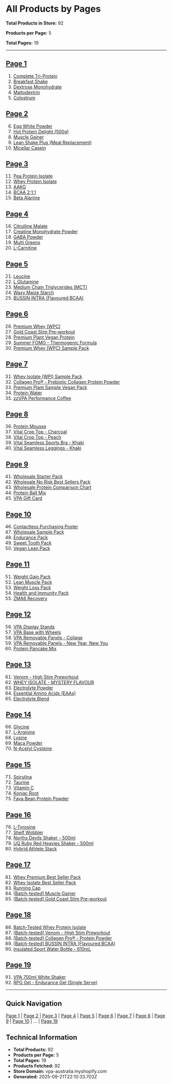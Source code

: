 # All Products by Pages

**Total Products in Store:** 92

**Products per Page:** 5

**Total Pages:** 19

---

## [Page 1](/api/products/markdown/1)

1. [Complete Tri-Protein](https://www.vpa.com.au/products/complete-tri-protein-33)
2. [Breakfast Shake](https://www.vpa.com.au/products/breakfast-shake)
3. [Dextrose Monohydrate](https://www.vpa.com.au/products/dextrose-monohydrate)
4. [Maltodextrin](https://www.vpa.com.au/products/maltodextrin)
5. [Colostrum](https://www.vpa.com.au/products/colostrum)

## [Page 2](/api/products/markdown/2)

6. [Egg White Powder](https://www.vpa.com.au/products/egg-protein)
7. [Hot Protein Delight (500g)](https://www.vpa.com.au/products/hot-protein-delight)
8. [Muscle Gainer](https://www.vpa.com.au/products/muscle-gainer)
9. [Lean Shake Plus (Meal Replacement)](https://www.vpa.com.au/products/lean-shake-plus-meal-replacement)
10. [Micellar Casein](https://www.vpa.com.au/products/micellar-casein)

## [Page 3](/api/products/markdown/3)

11. [Pea Protein Isolate](https://www.vpa.com.au/products/pea-protein-isolate)
12. [Whey Protein Isolate](https://www.vpa.com.au/products/whey-isolate-protein-powder)
13. [AAKG](https://www.vpa.com.au/products/aakg)
14. [BCAA 2:1:1](https://www.vpa.com.au/products/bcaa-2-1-1)
15. [Beta Alanine](https://www.vpa.com.au/products/beta-alanine)

## [Page 4](/api/products/markdown/4)

16. [Citrulline Malate](https://www.vpa.com.au/products/citrulline-malate)
17. [Creatine Monohydrate Powder](https://www.vpa.com.au/products/creatine-monohydrate)
18. [GABA Powder](https://www.vpa.com.au/products/gaba-powder)
19. [Multi Greens](https://www.vpa.com.au/products/multi-greens)
20. [L-Carnitine](https://www.vpa.com.au/products/l-carnitine)

## [Page 5](/api/products/markdown/5)

21. [Leucine](https://www.vpa.com.au/products/leucine)
22. [L Glutamine](https://www.vpa.com.au/products/l-glutamine)
23. [Medium Chain Triglycerides (MCT)](https://www.vpa.com.au/products/medium-chain-triglycerides-mct)
24. [Waxy Maize Starch](https://www.vpa.com.au/products/waxy-maize-starch)
25. [BUSSIN INTRA (Flavoured BCAA)](https://www.vpa.com.au/products/bcaa-7000)

## [Page 6](/api/products/markdown/6)

26. [Premium Whey (WPC)](https://www.vpa.com.au/products/premium-whey-wpc)
27. [Gold Coast Stim Pre-workout](https://www.vpa.com.au/products/gold-coast-stim-pre-workout)
28. [Premium Plant Vegan Protein](https://www.vpa.com.au/products/premium-plant-vegan-protein)
29. [Summer FOMO - Thermogenic Formula](https://www.vpa.com.au/products/summer-fomo)
30. [Premium Whey (WPC) Sample Pack](https://www.vpa.com.au/products/premium-whey-wpc-sample-pack-14-samples)

## [Page 7](/api/products/markdown/7)

31. [Whey Isolate (WPI) Sample Pack](https://www.vpa.com.au/products/whey-isolate-wpi-sample-pack-14-samples)
32. [Collagen Pro® - Prebiotic Collagen Protein Powder](https://www.vpa.com.au/products/collagen-pro)
33. [Premium Plant Sample Vegan Pack](https://www.vpa.com.au/products/premium-plant-sample-vegan-pack-12-flavour-samples)
34. [Protein Water](https://www.vpa.com.au/products/protein-water)
35. [zzVPA Performance Coffee](https://vpa-australia.myshopify.com/products/vpa-performance-coffee)

## [Page 8](/api/products/markdown/8)

36. [Protein Mousse](https://www.vpa.com.au/products/protein-mousse-500g)
37. [Vital Crop Top - Charcoal](https://www.vpa.com.au/products/vital-crop-top-charcoal)
38. [Vital Crop Top - Peach](https://www.vpa.com.au/products/vital-crop-top-peach)
39. [Vital Seamless Sports Bra - Khaki](https://www.vpa.com.au/products/khaki-vital-seamless-sports-bra)
40. [Vital Seamless Leggings  - Khaki](https://www.vpa.com.au/products/khaki-vital-seamless-leggings)

## [Page 9](/api/products/markdown/9)

41. [Wholesale Starter Pack](https://vpa-australia.myshopify.com/products/wholesale-starter-pack)
42. [Wholesale No Risk Best Sellers Pack](https://vpa-australia.myshopify.com/products/wholesale-no-risk-best-sellers-pack)
43. [Wholesale Protein Comparison Chart](https://vpa-australia.myshopify.com/products/wholesale-protein-comparison-chart)
44. [Protein Ball Mix](https://www.vpa.com.au/products/protein-ball-mix)
45. [VPA Gift Card](https://www.vpa.com.au/products/gift-card)

## [Page 10](/api/products/markdown/10)

46. [Contactless Purchasing Poster](https://vpa-australia.myshopify.com/products/contactless-purchasing-poster)
47. [Wholesale Sample Pack](https://vpa-australia.myshopify.com/products/wholesale-sample-pack)
48. [Endurance Pack](https://www.vpa.com.au/products/endurance-pack)
49. [Sweet Tooth Pack](https://www.vpa.com.au/products/sweet-tooth-pack)
50. [Vegan Lean Pack](https://www.vpa.com.au/products/vegan-lean-pack)

## [Page 11](/api/products/markdown/11)

51. [Weight Gain Pack](https://www.vpa.com.au/products/weight-gain-pack)
52. [Lean Muscle Pack](https://www.vpa.com.au/products/lean-muscle-pack)
53. [Weight Loss Pack](https://www.vpa.com.au/products/weight-loss-pack)
54. [Health and Immunity Pack](https://www.vpa.com.au/products/health-immunity-pack)
55. [ZMA6 Recovery](https://www.vpa.com.au/products/zma6-recovery)

## [Page 12](/api/products/markdown/12)

56. [VPA Display Stands](https://vpa-australia.myshopify.com/products/wholesale-cardboard-stands)
57. [VPA Base with Wheels](https://www.vpa.com.au/products/vpa-base-with-wheels-expansion)
58. [VPA Removable Panels - Collage](https://www.vpa.com.au/products/vpa-removable-panels-elevate-your-training)
59. [VPA Removable Panels - New Year, New You](https://www.vpa.com.au/products/vpa-removable-panels-new-year-new-you)
60. [Protein Pancake Mix](https://www.vpa.com.au/products/protein-pancake-mix)

## [Page 13](/api/products/markdown/13)

61. [Venom - High Stim Preworkout](https://www.vpa.com.au/products/venom-pre-workout)
62. [WHEY ISOLATE - MYSTERY FLAVOUR](https://vpa-australia.myshopify.com/products/1kg-whey-isolate-mystery-flavour)
63. [Electrolyte Powder](https://www.vpa.com.au/products/electrolyte-powder-1kg)
64. [Essential Amino Acids (EAAs)](https://www.vpa.com.au/products/essential-amino-acids)
65. [Electrolyte Blend](https://www.vpa.com.au/products/electrolyte-blend)

## [Page 14](/api/products/markdown/14)

66. [Glycine](https://www.vpa.com.au/products/glycine)
67. [L-Arginine](https://www.vpa.com.au/products/l-arginine)
68. [Lysine](https://www.vpa.com.au/products/lysine)
69. [Maca Powder](https://www.vpa.com.au/products/maca-powder)
70. [N-Acetyl Cysteine](https://www.vpa.com.au/products/n-acetyl-cysteine)

## [Page 15](/api/products/markdown/15)

71. [Spirulina](https://www.vpa.com.au/products/spirulina)
72. [Taurine](https://www.vpa.com.au/products/taurine)
73. [Vitamin C](https://www.vpa.com.au/products/vitamin-c)
74. [Konjac Root](https://www.vpa.com.au/products/konjac-root)
75. [Fava Bean Protein Powder](https://www.vpa.com.au/products/fava-bean-protein-powder)

## [Page 16](/api/products/markdown/16)

76. [L-Tyrosine](https://www.vpa.com.au/products/l-tyrosine)
77. [Shelf Wobbler](https://vpa-australia.myshopify.com/products/shelf-wobbler)
78. [Norths Devils Shaker - 500ml](https://www.vpa.com.au/products/north-devils-shaker-500ml)
79. [UQ Ruby Red Heavies Shaker - 500ml](https://www.vpa.com.au/products/uq-ruby-red-heavies-shaker-500ml)
80. [Hybrid Athlete Stack](https://www.vpa.com.au/products/hybrid-athlete-stack)

## [Page 17](/api/products/markdown/17)

81. [Whey Premium Best Seller Pack](https://www.vpa.com.au/products/whey-premium-best-seller-pack)
82. [Whey Isolate Best Seller Pack](https://www.vpa.com.au/products/whey-isolate-best-seller-pack)
83. [Running Cap](https://www.vpa.com.au/products/running-cap)
84. [[Batch-tested] Muscle Gainer](https://www.vpa.com.au/products/batch-tested-muscle-gainer)
85. [[Batch-tested] Gold Coast Stim Pre-workout](https://www.vpa.com.au/products/batch-tested-gold-coast-stim-pre-workout)

## [Page 18](/api/products/markdown/18)

86. [Batch-Tested Whey Protein Isolate](https://www.vpa.com.au/products/batch-tested-whey-protein-isolate-protein-powder)
87. [[Batch-tested] Venom - High Stim Preworkout](https://www.vpa.com.au/products/batch-tested-venom-high-stim-preworkout)
88. [[Batch-tested] Collagen Pro® - Protein Powder](https://www.vpa.com.au/products/batch-tested-collagen-pro-r-protein-powder)
89. [[Batch-tested] BUSSIN INTRA (Flavoured BCAA)](https://www.vpa.com.au/products/batch-tested-bussin-intra-flavoured-bcaa)
90. [Insulated Sport Water Bottle - 610mL](https://www.vpa.com.au/products/insulated-sport-water-bottle-610ml)

## [Page 19](/api/products/markdown/19)

91. [VPA 700ml White Shaker](https://www.vpa.com.au/products/vpa-700ml-white-shaker)
92. [RPG Gel - Endurance Gel (Single Serve)](https://www.vpa.com.au/products/rpg-gel-single-serve-endurance-energy-gel)

---

## Quick Navigation

[Page 1](/api/products/markdown/1) | [Page 2](/api/products/markdown/2) | [Page 3](/api/products/markdown/3) | [Page 4](/api/products/markdown/4) | [Page 5](/api/products/markdown/5) | [Page 6](/api/products/markdown/6) | [Page 7](/api/products/markdown/7) | [Page 8](/api/products/markdown/8) | [Page 9](/api/products/markdown/9) | [Page 10](/api/products/markdown/10) | ... | [Page 19](/api/products/markdown/19)

## Technical Information

- **Total Products:** 92
- **Products per Page:** 5
- **Total Pages:** 19
- **Products Fetched:** 92
- **Store Domain:** vpa-australia.myshopify.com
- **Generated:** 2025-09-21T22:10:33.703Z

